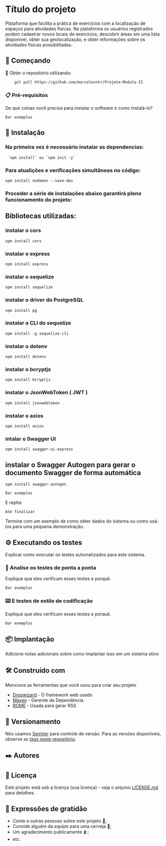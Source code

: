 # Título do projeto

Plataforma que facilita a prática de exercícios com a localização de espaços para atividades físicas. Na plataforma os usuários registrados podem cadastrar novos locais de exercícios, descobrir áreas em uma lista disponível, obter sua geolocalização, e obter informações sobre os atividades físicas possibilitadas.

## 🚀 Começando

💾 Obter o repositório utilizando:
```
    git pull https://github.com/marcelovntr/Projeto-Modulo-II
```

### 📋 Pré-requisitos

De que coisas você precisa para instalar o software e como instalá-lo?

```
Dar exemplos
```

## 🔧 Instalação

### Na primeira vez é necessário instalar as dependencias:
```
 `npm install` ou `npm init -y`
 ```
 ### Para atualições e verificações simultâneas no código:
 ```
npm install nodemon --save-dev
```
### Proceder a série de instalações abaixo garantirá pleno funcionamento do projeto:

## Bibliotecas utilizadas:

### instalar o cors
`npm install cors`
### instalar o express
`npm install express`
### instalar o sequelize
`npm install sequelize` 
### instalar o driver do PostgreSQL
`npm install pg` 
### instalar o CLI do sequelize
`npm install -g sequelize-cli` 
### instalar o dotenv
`npm install dotenv` 

### instalar o bcryptjs
`npm install bcryptjs`
### instalar o JsonWebToken ( JWT )
`npm install jsonwebtoken`
### instalar o axios
`npm install axios`

### intalar o Swagger UI
`npm install swagger-ui-express`
## instalar o Swagger Autogen para gerar o documento Swagger de forma automática
`npm install swagger-autogen`
```
Dar exemplos
```

E repita:

```
Até finalizar
```

Termine com um exemplo de como obter dados do sistema ou como usá-los para uma pequena demonstração.

## ⚙️ Executando os testes

Explicar como executar os testes automatizados para este sistema.

### 🔩 Analise os testes de ponta a ponta

Explique que eles verificam esses testes e porquê.

```
Dar exemplos
```

### ⌨️ E testes de estilo de codificação

Explique que eles verificam esses testes e porquê.

```
Dar exemplos
```

## 📦 Implantação

Adicione notas adicionais sobre como implantar isso em um sistema ativo

## 🛠️ Construído com

Mencione as ferramentas que você usou para criar seu projeto

* [Dropwizard](http://www.dropwizard.io/1.0.2/docs/) - O framework web usado
* [Maven](https://maven.apache.org/) - Gerente de Dependência
* [ROME](https://rometools.github.io/rome/) - Usada para gerar RSS


## 📌 Versionamento

Nós usamos [SemVer](http://semver.org/) para controle de versão. Para as versões disponíveis, observe as [tags neste repositório](https://github.com/suas/tags/do/projeto). 

## ✒️ Autores



## 📄 Licença

Este projeto está sob a licença (sua licença) - veja o arquivo [LICENSE.md](https://github.com/usuario/projeto/licenca) para detalhes.

## 🎁 Expressões de gratidão

* Conte a outras pessoas sobre este projeto 📢;
* Convide alguém da equipe para uma cerveja 🍺;
* Um agradecimento publicamente 🫂;
* etc.

